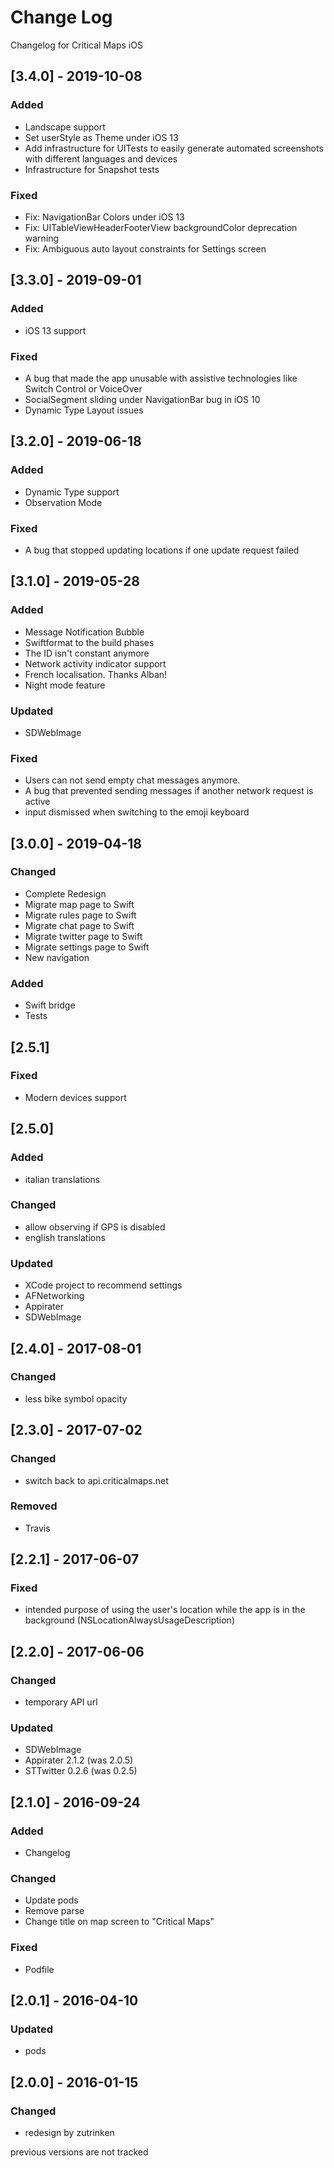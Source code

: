 # Change Log

Changelog for Critical Maps iOS

## [3.4.0] - 2019-10-08

### Added

- Landscape support
- Set userStyle as Theme under iOS 13
- Add infrastructure for UITests to easily generate automated screenshots with different languages and devices
- Infrastructure for Snapshot tests

### Fixed

- Fix: NavigationBar Colors under iOS 13 
- Fix: UITableViewHeaderFooterView backgroundColor deprecation warning
- Fix: Ambiguous auto layout constraints for Settings screen

## [3.3.0] - 2019-09-01

### Added
- iOS 13 support

### Fixed

- A bug that made the app unusable with assistive technologies like Switch Control or VoiceOver
- SocialSegment sliding under NavigationBar bug in iOS 10
- Dynamic Type Layout issues

## [3.2.0] - 2019-06-18

### Added

- Dynamic Type support
- Observation Mode

### Fixed

- A bug that stopped updating locations if one update request failed

## [3.1.0] - 2019-05-28

### Added

- Message Notification Bubble
- Swiftformat to the build phases
- The ID isn't constant anymore
- Network activity indicator support
- French localisation. Thanks Alban!
- Night mode feature

### Updated

- SDWebImage

### Fixed

- Users can not send empty chat messages anymore.
- A bug that prevented sending messages if another network request is active
- input dismissed when switching to the emoji keyboard

## [3.0.0] - 2019-04-18

### Changed

- Complete Redesign
- Migrate map page to Swift
- Migrate rules page to Swift
- Migrate chat page to Swift
- Migrate twitter page to Swift
- Migrate settings page to Swift
- New navigation

### Added

- Swift bridge
- Tests

## [2.5.1]

### Fixed

- Modern devices support

## [2.5.0]

### Added

- italian translations

### Changed

- allow observing if GPS is disabled
- english translations

### Updated

- XCode project to recommend settings
- AFNetworking
- Appirater
- SDWebImage

## [2.4.0] - 2017-08-01

### Changed

- less bike symbol opacity

## [2.3.0] - 2017-07-02

### Changed

- switch back to api.criticalmaps.net

### Removed

- Travis

## [2.2.1] - 2017-06-07

### Fixed

- intended purpose of using the user's location while the app is in the background (NSLocationAlwaysUsageDescription)

## [2.2.0] - 2017-06-06

### Changed

- temporary API url

### Updated

- SDWebImage
- Appirater 2.1.2 (was 2.0.5)
- STTwitter 0.2.6 (was 0.2.5)

## [2.1.0] - 2016-09-24

### Added

- Changelog

### Changed

- Update pods
- Remove parse
- Change title on map screen to "Critical Maps"

### Fixed

- Podfile

## [2.0.1] - 2016-04-10

### Updated

- pods

## [2.0.0] - 2016-01-15

### Changed

- redesign by zutrinken

previous versions are not tracked
